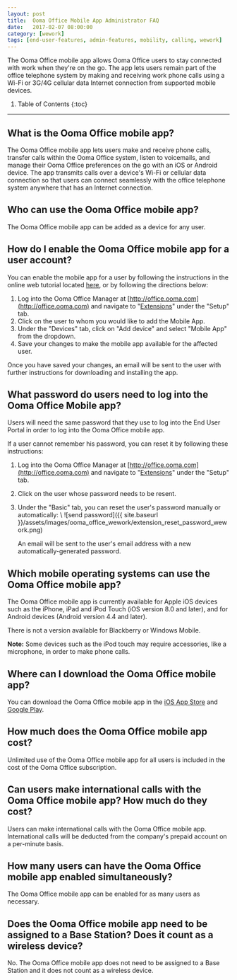 ```yaml
---
layout: post
title:  Ooma Office Mobile App Administrator FAQ
date:   2017-02-07 08:00:00
category: [wework]
tags: [end-user-features, admin-features, mobility, calling, wework]
---
```


The Ooma Office mobile app allows Ooma Office users to stay connected with work when they're on the go. The app lets users remain part of the office telephone system by making and receiving work phone calls using a Wi-Fi or 3G/4G cellular data Internet connection from supported mobile devices.

1. Table of Contents
{:toc}
* * *

## What is the Ooma Office mobile app?

The Ooma Office mobile app lets users make and receive phone calls, transfer calls within the Ooma Office system, listen to voicemails, and manage their Ooma Office preferences on the go with an iOS or Android device. The app transmits calls over a device's Wi-Fi or cellular data connection so that users can connect seamlessly with the office telephone system anywhere that has an Internet connection.

## Who can use the Ooma Office mobile app?

The Ooma Office mobile app can be added as a device for any user.

## How do I enable the Ooma Office mobile app for a user account?

You can enable the mobile app for a user by following the instructions in the online web tutorial located [here](https://www.youtube.com/watch?v=kNUPwWJualM&feature=youtu.be), or by following the directions below:

1. Log into the Ooma Office Manager at [http://office.ooma.com](http://office.ooma.com) and navigate to "[Extensions](http://office.ooma.com/#extensions)" under the "Setup" tab.
2. Click on the user to whom you would like to add the Mobile App.
3. Under the "Devices" tab, click on "Add device" and select "Mobile App" from the dropdown.
4. Save your changes to make the mobile app available for the affected user.

Once you have saved your changes, an email will be sent to the user with further instructions for downloading and installing the app.

## What password do users need to log into the Ooma Office Mobile app?

Users will need the same password that they use to log into the End User Portal in order to log into the Ooma Office mobile app.

If a user cannot remember his password, you can reset it by following these instructions:

1. Log into the Ooma Office Manager at [http://office.ooma.com](http://office.ooma.com) and navigate to "[Extensions](http://office.ooma.com/#extensions)" under the "Setup" tab.
2. Click on the user whose password needs to be resent.
3. Under the "Basic" tab, you can reset the user's password manually or automatically: \\
   ![send password]({{ site.baseurl }}/assets/images/ooma_office_wework/extension_reset_password_wework.png)

   An email will be sent to the user's email address with a new automatically-generated password.

## Which mobile operating systems can use the Ooma Office mobile app?

The Ooma Office mobile app is currently available for Apple iOS devices such as the iPhone, iPad and iPod Touch (iOS version 8.0 and later), and for Android devices (Android version 4.4 and later). 

There is not a version available for Blackberry or Windows Mobile.

**Note:** Some devices such as the iPod touch may require accessories, like a microphone, in order to make phone calls.

## Where can I download the Ooma Office mobile app?

You can download the Ooma Office mobile app in the [iOS App Store](https://itunes.apple.com/us/app/ooma-office/id963970727?mt=8) and [Google Play](https://play.google.com/store/apps/details?id=com.ooma.office2).

## How much does the Ooma Office mobile app cost?

Unlimited use of the Ooma Office mobile app for all users is included in the cost of the Ooma Office subscription.

## Can users make international calls with the Ooma Office mobile app? How much do they cost?

Users can make international calls with the Ooma Office mobile app. International calls will be deducted from the company's prepaid account on a per-minute basis.

## How many users can have the Ooma Office mobile app enabled simultaneously?

The Ooma Office mobile app can be enabled for as many users as necessary.

## Does the Ooma Office mobile app need to be assigned to a Base Station? Does it count as a wireless device?

No. The Ooma Office mobile app does not need to be assigned to a Base Station and it does not count as a wireless device.